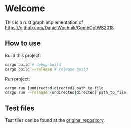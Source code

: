 # Welcome
This is a rust graph implementation of https://github.com/DanielWochnik/CombOptWS2018.

## How to use
Build this project:
```bash
cargo build # debug build
cargo build --release # release build
```

Run project:
```bash
cargo run {undirected|directed} path_to_file
cargo run --release {undirected|directed} path_to_file
```

## Test files
Test files can be found at the [original repository](https://github.com/DanielWochnik/CombOptWS2018/tree/master/input).